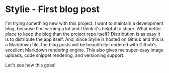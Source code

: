 # Stylie - First blog post

I'm trying something new with this project.  I want to maintain a development blog, because I'm learning a lot and I think it's helpful to share.  What better place to keep the blog than the project repo itself?  Distribution is as easy it is to distribute the app itself.  And, since Stylie is hosted on Github and this is a Markdown file, the blog posts will be beautifully rendered with Github's excellent Markdown rendering engine.  This also gives me super-easy image uploads, code snippet rendering, and versioning support.

Let's see how this goes!